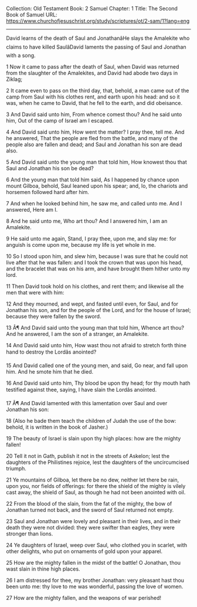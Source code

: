Collection: Old Testament
Book: 2 Samuel
Chapter: 1
Title: The Second Book of Samuel
URL: https://www.churchofjesuschrist.org/study/scriptures/ot/2-sam/1?lang=eng

---

David learns of the death of Saul and JonathanâHe slays the Amalekite who claims to have killed SaulâDavid laments the passing of Saul and Jonathan with a song.

1 Now it came to pass after the death of Saul, when David was returned from the slaughter of the Amalekites, and David had abode two days in Ziklag;

2 It came even to pass on the third day, that, behold, a man came out of the camp from Saul with his clothes rent, and earth upon his head: and so it was, when he came to David, that he fell to the earth, and did obeisance.

3 And David said unto him, From whence comest thou? And he said unto him, Out of the camp of Israel am I escaped.

4 And David said unto him, How went the matter? I pray thee, tell me. And he answered, That the people are fled from the battle, and many of the people also are fallen and dead; and Saul and Jonathan his son are dead also.

5 And David said unto the young man that told him, How knowest thou that Saul and Jonathan his son be dead?

6 And the young man that told him said, As I happened by chance upon mount Gilboa, behold, Saul leaned upon his spear; and, lo, the chariots and horsemen followed hard after him.

7 And when he looked behind him, he saw me, and called unto me. And I answered, Here am I.

8 And he said unto me, Who art thou? And I answered him, I am an Amalekite.

9 He said unto me again, Stand, I pray thee, upon me, and slay me: for anguish is come upon me, because my life is yet whole in me.

10 So I stood upon him, and slew him, because I was sure that he could not live after that he was fallen: and I took the crown that was upon his head, and the bracelet that was on his arm, and have brought them hither unto my lord.

11 Then David took hold on his clothes, and rent them; and likewise all the men that were with him:

12 And they mourned, and wept, and fasted until even, for Saul, and for Jonathan his son, and for the people of the Lord, and for the house of Israel; because they were fallen by the sword.

13 Â¶ And David said unto the young man that told him, Whence art thou? And he answered, I am the son of a stranger, an Amalekite.

14 And David said unto him, How wast thou not afraid to stretch forth thine hand to destroy the Lordâs anointed?

15 And David called one of the young men, and said, Go near, and fall upon him. And he smote him that he died.

16 And David said unto him, Thy blood be upon thy head; for thy mouth hath testified against thee, saying, I have slain the Lordâs anointed.

17 Â¶ And David lamented with this lamentation over Saul and over Jonathan his son:

18 (Also he bade them teach the children of Judah the use of the bow: behold, it is written in the book of Jasher.)

19 The beauty of Israel is slain upon thy high places: how are the mighty fallen!

20 Tell it not in Gath, publish it not in the streets of Askelon; lest the daughters of the Philistines rejoice, lest the daughters of the uncircumcised triumph.

21 Ye mountains of Gilboa, let there be no dew, neither let there be rain, upon you, nor fields of offerings: for there the shield of the mighty is vilely cast away, the shield of Saul, as though he had not been anointed with oil.

22 From the blood of the slain, from the fat of the mighty, the bow of Jonathan turned not back, and the sword of Saul returned not empty.

23 Saul and Jonathan were lovely and pleasant in their lives, and in their death they were not divided: they were swifter than eagles, they were stronger than lions.

24 Ye daughters of Israel, weep over Saul, who clothed you in scarlet, with other delights, who put on ornaments of gold upon your apparel.

25 How are the mighty fallen in the midst of the battle! O Jonathan, thou wast slain in thine high places.

26 I am distressed for thee, my brother Jonathan: very pleasant hast thou been unto me: thy love to me was wonderful, passing the love of women.

27 How are the mighty fallen, and the weapons of war perished!
